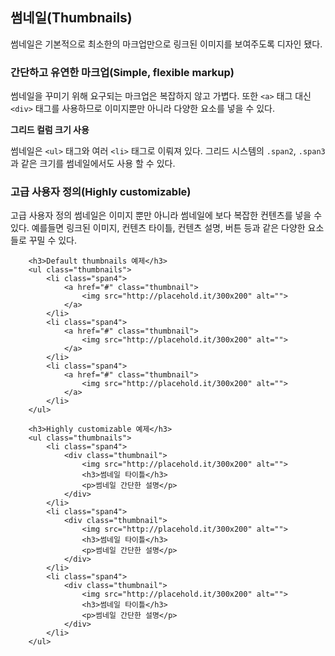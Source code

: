 <!--
layout: 'post'
section: 'Cornerstone Framework'
title: 'Thumbnails'
outline: '썸네일은 기본적으로 최소한의 마크업만으로 링크된 이미지를 보여주도록 디자인 됐다. 고급 사용자 정의 썸네일은 이미지 뿐만 아니라 썸네일에 보다 복잡한 컨텐츠를 넣을 수 있다. 예를들면 링크된 이미지, 컨텐츠 타이틀, 컨텐츠 설명, 버튼 등과 같은 다양한 요소들로 꾸밀 수 있다...'
date: '2012-11-16'
tagstr: 'widget'
order: '[4, 2, 7]'
thumbnail: '4.2.07.thumbnail.png'
-->

## 썸네일(Thumbnails)

썸네일은 기본적으로 최소한의 마크업만으로 링크된 이미지를 보여주도록 디자인 됐다.

### 간단하고 유연한 마크업(Simple, flexible markup)

썸네일을 꾸미기 위해 요구되는 마크업은 복잡하지 않고 가볍다. 또한 `<a>` 태그 대신 `<div>` 태그를 사용하므로 이미지뿐만 아니라 다양한 요소를 넣을 수 있다.

__그리드 컬럼 크기 사용__

썸네일은 `<ul>` 태그와 여러 `<li>` 태그로 이뤄져 있다. 그리드 시스템의  `.span2`, `.span3` 과 같은 크기를 썸네일에서도 사용 할 수 있다.

### 고급 사용자 정의(Highly customizable)

고급 사용자 정의 썸네일은 이미지 뿐만 아니라 썸네일에 보다 복잡한 컨텐츠를 넣을 수 있다. 예를들면 링크된 이미지, 컨텐츠 타이틀, 컨텐츠 설명, 버튼 등과 같은 다양한 요소들로 꾸밀 수 있다.

``` cm, { 'iframe-height': '808px' }
	<h3>Default thumbnails 예제</h3>
    <ul class="thumbnails">
        <li class="span4">
            <a href="#" class="thumbnail">
            	<img src="http://placehold.it/300x200" alt="">
            </a>
        </li>
		<li class="span4">
            <a href="#" class="thumbnail">
            	<img src="http://placehold.it/300x200" alt="">
            </a>
        </li>
		<li class="span4">
            <a href="#" class="thumbnail">
            	<img src="http://placehold.it/300x200" alt="">
            </a>
        </li>
    </ul>

	<h3>Highly customizable 예제</h3>
	<ul class="thumbnails">
        <li class="span4">
            <div class="thumbnail">
                <img src="http://placehold.it/300x200" alt="">
                <h3>썸네일 타이틀</h3>
                <p>썸네일 간단한 설명</p>
            </div>
        </li>
    	<li class="span4">
            <div class="thumbnail">
                <img src="http://placehold.it/300x200" alt="">
                <h3>썸네일 타이틀</h3>
                <p>썸네일 간단한 설명</p>
            </div>
        </li>
		<li class="span4">
            <div class="thumbnail">
                <img src="http://placehold.it/300x200" alt="">
                <h3>썸네일 타이틀</h3>
                <p>썸네일 간단한 설명</p>
            </div>
        </li>
    </ul>
```

